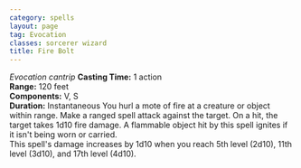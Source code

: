 ```yaml
---
category: spells
layout: page
tag: Evocation
classes: sorcerer wizard
title: Fire Bolt
---
```


_Evocation cantrip_ **Casting Time:** 1 action    
**Range:** 120 feet    
**Components:** V, S    
**Duration:** Instantaneous You hurl a mote of fire at a creature or object within range. Make a ranged spell attack against the target. On a hit, the target takes 1d10 fire damage. A flammable object hit by this spell ignites if it isn't being worn or carried.    
This spell's damage increases by 1d10 when you reach 5th level (2d10), 11th level (3d10), and 17th level (4d10).